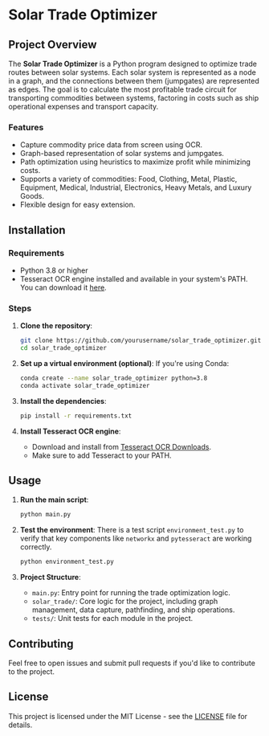 # Solar Trade Optimizer

## Project Overview

The **Solar Trade Optimizer** is a Python program designed to optimize trade routes between solar systems. Each solar system is represented as a node in a graph, and the connections between them (jumpgates) are represented as edges. The goal is to calculate the most profitable trade circuit for transporting commodities between systems, factoring in costs such as ship operational expenses and transport capacity.

### Features
- Capture commodity price data from screen using OCR.
- Graph-based representation of solar systems and jumpgates.
- Path optimization using heuristics to maximize profit while minimizing costs.
- Supports a variety of commodities: Food, Clothing, Metal, Plastic, Equipment, Medical, Industrial, Electronics, Heavy Metals, and Luxury Goods.
- Flexible design for easy extension.

## Installation

### Requirements

- Python 3.8 or higher
- Tesseract OCR engine installed and available in your system's PATH. You can download it [here](https://github.com/tesseract-ocr/tesseract/wiki).

### Steps

1. **Clone the repository**:
    ```bash
    git clone https://github.com/yourusername/solar_trade_optimizer.git
    cd solar_trade_optimizer
    ```

2. **Set up a virtual environment (optional)**:
   If you're using Conda:
    ```bash
    conda create --name solar_trade_optimizer python=3.8
    conda activate solar_trade_optimizer
    ```

3. **Install the dependencies**:
    ```bash
    pip install -r requirements.txt
    ```

4. **Install Tesseract OCR engine**:
    - Download and install from [Tesseract OCR Downloads](https://github.com/tesseract-ocr/tesseract/wiki).
    - Make sure to add Tesseract to your PATH.

## Usage

1. **Run the main script**:
    ```bash
    python main.py
    ```

2. **Test the environment**:
    There is a test script `environment_test.py` to verify that key components like `networkx` and `pytesseract` are working correctly.
    ```bash
    python environment_test.py
    ```

3. **Project Structure**:
    - `main.py`: Entry point for running the trade optimization logic.
    - `solar_trade/`: Core logic for the project, including graph management, data capture, pathfinding, and ship operations.
    - `tests/`: Unit tests for each module in the project.

## Contributing

Feel free to open issues and submit pull requests if you'd like to contribute to the project. 

## License

This project is licensed under the MIT License - see the [LICENSE](LICENSE) file for details.
